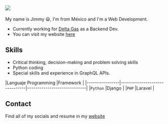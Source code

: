 [![](https://jimmytzuc.com/img/logo.png)](https://jimmytzuc.com )
=============

My name is Jimmy :smiley:, I'm from México and I'm a Web Development.

* Currently working for [Delta Gas](https://deltagas.com.mx/) as a Backend Dev.
* You can visit my website [here](https://jimmytzuc.com/)

## Skills


* Critical thinking, decision-making and problem solving skills
* Python coding
* Special skills and experience in GraphQL APIs.

|Languaje Programming                          |Framework
|
|----------------|-------------------------------|-----------------------------|
|`Python`         |Django   |
|`PHP`            |Laravel  |


## Contact

Find all of my socials and resume in my [website](https://jimmytzuc.com/)
